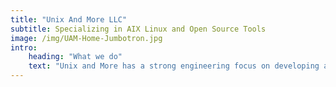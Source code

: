 ```yaml
---
title: "Unix And More LLC"
subtitle: Specializing in AIX Linux and Open Source Tools
image: /img/UAM-Home-Jumbotron.jpg
intro:
    heading: "What we do"
    text: "Unix and More has a strong engineering focus on developing and maintaining software defined data centers. We use opensource tools to virtualize, automate and maintain compute, storage and network infrastructure for rapid application deployment. We work with clients to upgrade existing infrastructure to allow migrating to or integrating with cloud solutions."
---
```

